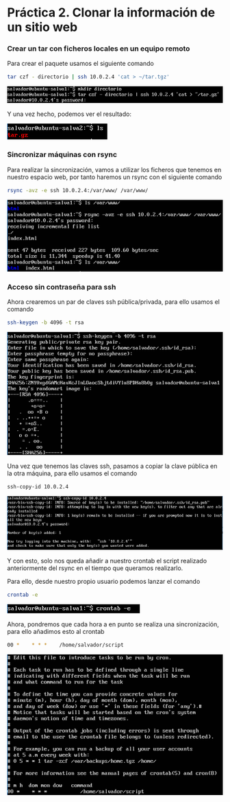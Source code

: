 # Práctica 2. Clonar la información de un sitio web

### Crear un tar con ficheros locales en un equipo remoto

Para crear el paquete usamos el siguiente comando
 
```bash
tar czf - directorio | ssh 10.0.2.4 'cat > ~/tar.tgz'
```
![Captura de la creación del paquete](./images/tar.PNG "Creación del paquete")

Y una vez hecho, podemos ver el resultado:

![Captura del resultado de la creación](./images/tar-resultado.PNG "Realización de la copia")

### Sincronizar máquinas con rsync
Para realizar la sincronización, vamos a utilizar los ficheros que tenemos en nuestro espacio web, por tanto haremos un rsync con el siguiente comando

```bash
rsync -avz -e ssh 10.0.2.4:/var/www/ /var/www/ 
```

![Captura de la sincronización](./images/rsync.PNG "Creación de la sincronización")

### Acceso sin contraseña para ssh
Ahora crearemos un par de claves ssh pública/privada, para ello usamos el comando
```bash
ssh-keygen -b 4096 -t rsa 
```

![Captura de la creación de claves ssh](./images/ssh-keygen.PNG "Creación de las claves ssh")

Una vez que tenemos las claves ssh, pasamos a copiar la clave pública en la otra máquina, para ello usamos el comando
```bash
ssh-copy-id 10.0.2.4
```

![Captura de la creación de claves ssh](./images/ssh-copy-id.PNG "Creación de las claves ssh")

Y con esto, solo nos queda añadir a nuestro crontab el script realizado anteriormente del rsync en el tiempo que queramos realizarlo.

Para ello, desde nuestro propio usuario podemos lanzar el comando
```bash
crontab -e
```

![Captura de la apertura del crontab](./images/crontab.PNG "Apertura del crontab")

Ahora, pondremos que cada hora a en punto se realiza una sincronización, para ello añadimos esto al crontab
```bash
00 *    * * *    /home/salvador/script
```

![Captura del crontab](./images/crontab-script.PNG "Crontab")
